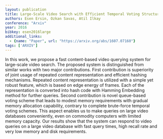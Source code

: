```yaml
---
layout: publication
title: Large-Scale Video Search with Efficient Temporal Voting Structure
authors: Esen Ersin, Ozkan Savas, Atil Ilkay
conference: "Arxiv"
year: 2016
bibkey: esen2016large
additional_links:
  - {name: "Paper", url: "https://arxiv.org/abs/1607.07160"}
tags: ['ARXIV']
---
```

In this work, we propose a fast content-based video querying system for large-scale video search. The proposed system is distinguished from similar works with two major contributions. First contribution is superiority of joint usage of repeated content representation and efficient hashing mechanisms. Repeated content representation is utilized with a simple yet robust feature, which is based on edge energy of frames. Each of the representation is converted into hash code with Hamming Embedding method for further queries. Second contribution is novel queue-based voting scheme that leads to modest memory requirements with gradual memory allocation capability, contrary to complete brute-force temporal voting schemes. This aspect enables us to make queries on large video databases conveniently, even on commodity computers with limited memory capacity. Our results show that the system can respond to video queries on a large video database with fast query times, high recall rate and very low memory and disk requirements.
